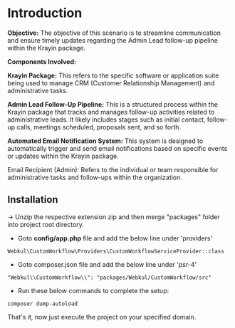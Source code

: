 # Introduction

**Objective:** The objective of this scenario is to streamline communication and ensure timely updates regarding the Admin Lead follow-up pipeline within the Krayin package.

**Components Involved:**

**Krayin Package:** This refers to the specific software or application suite being used to manage CRM (Customer Relationship Management) and administrative tasks.

**Admin Lead Follow-Up Pipeline:** This is a structured process within the Krayin package that tracks and manages follow-up activities related to administrative leads. It likely includes stages such as initial contact, follow-up calls, meetings scheduled, proposals sent, and so forth.

**Automated Email Notification System:** This system is designed to automatically trigger and send email notifications based on specific events or updates within the Krayin package.

Email Recipient (Admin): Refers to the individual or team responsible for administrative tasks and follow-ups within the organization.

## Installation 

-> Unzip the respective extension zip and then merge "packages" folder into project root directory.

* Goto **config/app.php** file and add the below line under 'providers'
~~~
Webkul\CustomWorkflow\Providers\CustomWorkflowServiceProvider::class
~~~

* Goto composer.json file and add the below line under 'psr-4'
~~~
"Webkul\\CustomWorkflow\\": "packages/Webkul/CustomWorkflow/src"
~~~

* Run these below commands to complete the setup:
~~~
composer dump-autoload
~~~

That's it, now just execute the project on your specified domain.